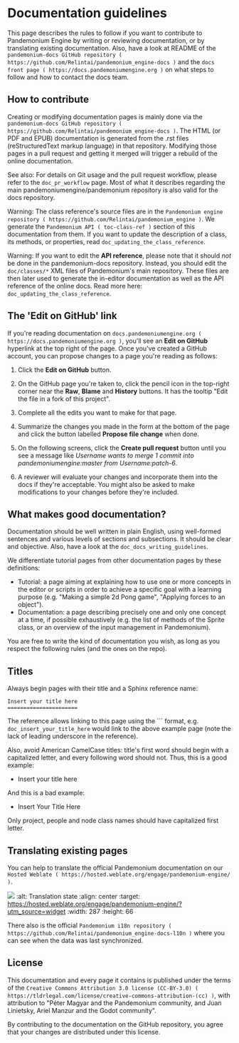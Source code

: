 

# Documentation guidelines

This page describes the rules to follow if you want to contribute to Pandemonium
Engine by writing or reviewing documentation, or by translating existing
documentation. Also, have a look at README of the
`pandemonium-docs GitHub repository ( https://github.com/Relintai/pandemonium_engine-docs )`
and the `docs front page ( https://docs.pandemoniumengine.org )`
on what steps to follow and how to contact the docs team.

## How to contribute

Creating or modifying documentation pages is mainly done via the
`pandemonium-docs GitHub repository ( https://github.com/Relintai/pandemonium_engine-docs )`.
The HTML (or PDF and EPUB) documentation is generated from the .rst files
(reStructuredText markup language) in that repository. Modifying those pages
in a pull request and getting it merged will trigger a rebuild of the online
documentation.

See also:
 For details on Git usage and the pull request workflow, please
             refer to the `doc_pr_workflow` page. Most of what it
             describes regarding the main pandemoniumengine/pandemonium repository is
             also valid for the docs repository.

Warning:
 The class reference's source files are in the `Pandemonium engine repository
             ( https://github.com/Relintai/pandemonium_engine )`. We generate the `Pandemonium API
             ( toc-class-ref )` section of this documentation from them. If you want to update the
             description of a class, its methods, or properties, read
             `doc_updating_the_class_reference`.

Warning:
 If you want to edit the **API reference**, please note that it
             should *not* be done in the pandemonium-docs repository. Instead, you
             should edit the `doc/classes/*` XML files of Pandemonium's
             main repository. These files are then later used to generate the
             in-editor documentation as well as the API reference of the
             online docs. Read more here: `doc_updating_the_class_reference`.

## The 'Edit on GitHub' link

If you're reading documentation on `docs.pandemoniumengine.org ( https://docs.pandemoniumengine.org )`,
you'll see an **Edit on GitHub** hyperlink at the top right of the page.
Once you've created a GitHub account, you can propose changes to a page you're
reading as follows:

1. Click the **Edit on GitHub** button.

2. On the GitHub page you're taken to, click the pencil icon in the top-right
   corner near the **Raw**, **Blame** and **History** buttons. It has the tooltip
   "Edit the file in a fork of this project".

3. Complete all the edits you want to make for that page.

4. Summarize the changes you made in the form at the bottom of the page and
   click the button labelled **Propose file change** when done.

5. On the following screens, click the **Create pull request** button until you
   see a message like *Username wants to merge 1 commit into
   pandemoniumengine:master from Username:patch-6*.

6. A reviewer will evaluate your changes and incorporate them into the docs if
   they're acceptable. You might also be asked to make
   modifications to your changes before they're included.

## What makes good documentation?

Documentation should be well written in plain English, using well-formed
sentences and various levels of sections and subsections. It should be clear
and objective. Also, have a look at the `doc_docs_writing_guidelines`.

We differentiate tutorial pages from other documentation pages by these
definitions:

-  Tutorial: a page aiming at explaining how to use one or more concepts in
   the editor or scripts in order to achieve a specific goal with a learning
   purpose (e.g. "Making a simple 2d Pong game", "Applying forces to an
   object").
-  Documentation: a page describing precisely one and only one concept at a
   time, if possible exhaustively (e.g. the list of methods of the
   Sprite class, or an overview of the input management in Pandemonium).

You are free to write the kind of documentation you wish, as long as you
respect the following rules (and the ones on the repo).

## Titles

Always begin pages with their title and a Sphinx reference name:

```
Insert your title here
======================
```

The reference allows linking to this page using the \`\`\` format, e.g.
```doc_insert_your_title_here``` would link to the above example page
(note the lack of leading underscore in the reference).

Also, avoid American CamelCase titles: title's first word should begin
with a capitalized letter, and every following word should not. Thus,
this is a good example:

-  Insert your title here

And this is a bad example:

-  Insert Your Title Here

Only project, people and node class names should have capitalized first
letter.

## Translating existing pages

You can help to translate the official Pandemonium documentation on our `Hosted Weblate ( https://hosted.weblate.org/engage/pandemonium-engine/ )`.

![](https://hosted.weblate.org/widgets/pandemonium-engine/-/pandemonium-docs/287x66-white.png)
    :alt: Translation state
    :align: center
    :target: https://hosted.weblate.org/engage/pandemonium-engine/?utm_source=widget
    :width: 287
    :height: 66

There also is the official
`Pandemonium i18n repository ( https://github.com/Relintai/pandemonium_engine-docs-l10n )`
where you can see when the data was last synchronized.

## License

This documentation and every page it contains is published under the terms of
the `Creative Commons Attribution 3.0 license (CC-BY-3.0) ( https://tldrlegal.com/license/creative-commons-attribution-(cc) )`, with attribution to "Péter Magyar and the Pandemonium community, and Juan Linietsky, Ariel Manzur and the Godot community".

By contributing to the documentation on the GitHub repository, you agree that
your changes are distributed under this license.
```